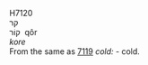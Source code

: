 <body>
  <p>H7120<br>  קר  <br> קוֹר  ‎  qôr  <br><i>kore </i><br>From the same as <a href="h7119.htm">7119</a>  <i>cold: - </i>cold.<br></p>
 </body>